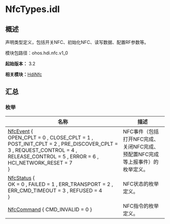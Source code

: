 # NfcTypes.idl


## 概述

声明类型定义，包括开关NFC、初始化NFC、读写数据、配置RF参数等。

模块包路径：ohos.hdi.nfc.v1_0

**起始版本：** 3.2

**相关模块：**[HdiNfc](_hdi_nfc_v10.md)


## 汇总


### 枚举

| 名称 | 描述 | 
| -------- | -------- |
| [NfcEvent](_hdi_nfc_v10.md#nfcevent) {<br/>OPEN_CPLT = 0 , CLOSE_CPLT = 1 , POST_INIT_CPLT = 2 , PRE_DISCOVER_CPLT = 3 , REQUEST_CONTROL = 4 , RELEASE_CONTROL = 5 , ERROR = 6 , HCI_NETWORK_RESET = 7<br/>} | NFC事件（包括打开NFC完成、关闭NFC完成、预配置NFC完成等上报事件）的枚举定义。 | 
| [NfcStatus](_hdi_nfc_v10.md#nfcstatus) {<br/>OK = 0 , FAILED = 1 , ERR_TRANSPORT = 2 , ERR_CMD_TIMEOUT = 3 , REFUSED = 4<br/>} | NFC状态的枚举定义。 | 
| [NfcCommand](_hdi_nfc_v10.md#nfccommand) { CMD_INVALID = 0 } | NFC指令的枚举定义。 | 

